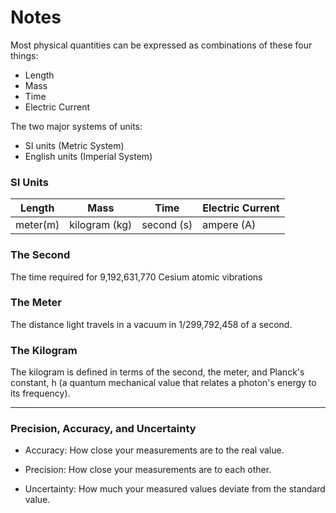 # Notes

Most physical quantities can be expressed as combinations of these four things:

- Length
- Mass
- Time
- Electric Current

The two major systems of units:

- SI units (Metric System)
- English units (Imperial System)

### SI Units

| Length   |      Mass     |     Time   | Electric Current |
| -------- | ------------- | ---------- | ---------------- |
| meter(m) | kilogram (kg) | second (s) |    ampere (A)    |

### The Second

The time required for 9,192,631,770 Cesium atomic vibrations

### The Meter

The distance light travels in a vacuum in 1/299,792,458 of a second.

### The Kilogram

The kilogram is defined in terms of the second, the meter, and Planck's constant, 
h (a quantum mechanical value that relates a photon's energy to its frequency).

<hr>

### Precision, Accuracy, and Uncertainty

- Accuracy: How close your measurements are to the real value.

- Precision: How close your measurements are to each other.

- Uncertainty: How much your measured values deviate from the standard value.
